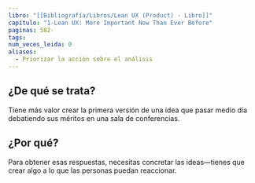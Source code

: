```yaml
---
libro: "[[Bibliografía/Libros/Lean UX (Product) - Libro]]"
capítulo: "1-Lean UX: More Important Now Than Ever Before"
paginas: 582-
tags: 
num_veces_leida: 0
aliases:
  - Priorizar la acción sobre el análisis
---
```

## ¿De qué se trata?
Tiene más valor crear la primera versión de una idea que pasar medio día debatiendo sus méritos en una sala de conferencias.

## ¿Por qué?
Para obtener esas respuestas, necesitas concretar las ideas—tienes que crear algo a lo que las personas puedan reaccionar.
